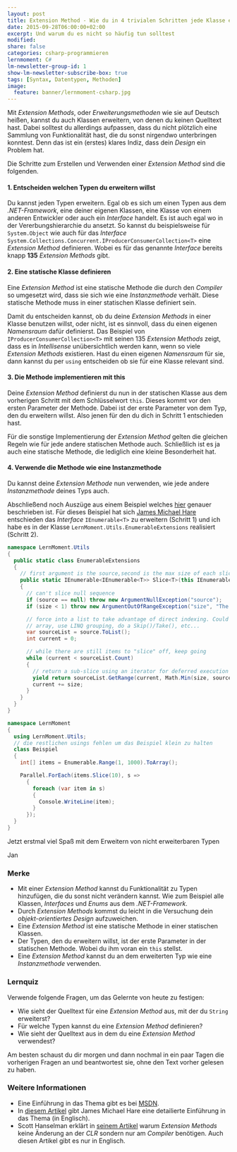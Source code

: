 ```yaml
---
layout: post
title: Extension Method - Wie du in 4 trivialen Schritten jede Klasse erweitern kannst
date: 2015-09-28T06:00:00+02:00
excerpt: Und warum du es nicht so häufig tun solltest
modified:
share: false
categories: csharp-programmieren
lernmoment: C#
lm-newsletter-group-id: 1
show-lm-newsletter-subscribe-box: true
tags: [Syntax, Datentypen, Methoden]
image:
  feature: banner/lernmoment-csharp.jpg
---
```


Mit *Extension Methods*, oder *Erweiterungsmethoden* wie sie auf Deutsch heißen, kannst du auch Klassen erweitern, von denen du keinen Quelltext hast. Dabei solltest du allerdings aufpassen, dass du nicht plötzlich eine Sammlung von Funktionalität hast, die du sonst nirgendwo unterbringen konntest. Denn das ist ein (erstes) klares Indiz, dass dein *Design* ein Problem hat.

Die Schritte zum Erstellen und Verwenden einer *Extension Method* sind die folgenden.

#### 1. Entscheiden welchen Typen du erweitern willst

Du kannst jeden Typen erweitern. Egal ob es sich um einen Typen aus dem *.NET-Framework*, eine deiner eigenen Klassen, eine Klasse von einem anderen Entwickler oder auch ein *Interface* handelt. Es ist auch egal wo in der Vererbungshierarchie du ansetzt. So kannst du beispielsweise für `System.Object` wie auch für das *Interface* `System.Collections.Concurrent.IProducerConsumerCollection<T>` eine *Extension Method* definieren. Wobei es für das genannte *Interface* bereits knapp **135** *Extension Methods* gibt.

#### 2. Eine statische Klasse definieren

Eine *Extension Method* ist eine statische Methode die durch den *Compiler* so umgesetzt wird, dass sie sich wie eine *Instanzmethode* verhält. Diese statische Methode muss in einer statischen Klasse definiert sein.

Damit du entscheiden kannst, ob du deine *Extension Methods* in einer Klasse benutzen willst, oder nicht, ist es sinnvoll, dass du einen eigenen *Namensraum* dafür definierst. Das Beispiel von `IProducerConsumerCollection<T>` mit seinen 135 *Extension Methods* zeigt, dass es in *Intellisense* unübersichtlich werden kann, wenn so viele *Extension Methods* existieren. Hast du einen eigenen *Namensraum* für sie, dann kannst du per `using` entscheiden ob sie für eine Klasse relevant sind.

#### 3. Die Methode implementieren mit this

Deine *Extension Method* definierst du nun in der statischen Klasse aus dem vorherigen Schritt mit dem Schlüsselwort `this`. Dieses kommt vor den ersten Parameter der Methode. Dabei ist der erste Parameter von dem Typ, den du erweitern willst. Also jenen für den du dich in Schritt 1 entschieden hast.

Für die sonstige Implementierung der *Extension Method* gelten die gleichen Regeln wie für jede andere statischen Methode auch. Schließlich ist es ja auch eine statische Methode, die lediglich eine kleine Besonderheit hat.

#### 4. Verwende die Methode wie eine Instanzmethode

Du kannst deine *Extension Methode* nun verwenden, wie jede andere *Instanzmethode* deines Typs auch.

Abschließend noch Auszüge aus einem Beispiel welches [hier](http://geekswithblogs.net/BlackRabbitCoder/BlackRabbitCoder/archive/2013/03/08/c.net-little-wonders-extension-methods-demystified.aspx) genauer beschrieben ist. Für dieses Beispiel hat sich [James Michael Hare](http://geekswithblogs.net/BlackRabbitCoder/Default.aspx) entschieden das *Interface* `IEnumerable<T>` zu erweitern (Schritt 1) und ich habe es in der Klasse `LernMoment.Utils.EnumerableExtensions` realisiert (Schritt 2).

```cs
namespace LernMoment.Utils
{
  public static class EnumerableExtensions
  {
    // first argument is the source,second is the max size of each slice
    public static IEnumerable<IEnumerable<T>> Slice<T>(this IEnumerable<T> source, int size)
    {
      // can't slice null sequence
      if (source == null) throw new ArgumentNullException("source");
      if (size < 1) throw new ArgumentOutOfRangeException("size", "The size must be positive.");

      // force into a list to take advantage of direct indexing. Could also force into an 
      // array, use LINQ grouping, do a Skip()/Take(), etc...
      var sourceList = source.ToList();
      int current = 0;

      // while there are still items to "slice" off, keep going
      while (current < sourceList.Count)
      {
        // return a sub-slice using an iterator for deferred execution
        yield return sourceList.GetRange(current, Math.Min(size, sourceList.Count - current));
        current += size;
      }
    }
  }
}

namespace LernMoment
{
  using LernMoment.Utils;
  // die restlichen usings fehlen um das Beispiel klein zu halten
  class Beispiel
  {
    int[] items = Enumerable.Range(1, 1000).ToArray();

    Parallel.ForEach(items.Slice(10), s =>
      {
        foreach (var item in s)
        {
          Console.WriteLine(item);
        }
      });
  }
}
```

Jetzt erstmal viel Spaß mit dem Erweitern von nicht erweiterbaren Typen

Jan

### Merke

-	Mit einer *Extension Method* kannst du Funktionalität zu Typen hinzufügen, die du sonst nicht verändern kannst. Wie zum Beispiel alle Klassen, *Interfaces* und *Enums* aus dem *.NET-Framework*.
-	Durch *Extension Methods* kommst du leicht in die Versuchung dein *objekt-orientiertes Design* aufzuweichen.
-	Eine *Extension Method* ist eine statische Methode in einer statischen Klassen.
-	Der Typen, den du erweitern willst, ist der erste Parameter in der statischen Methode. Wobei du ihm voran ein `this` stellst.
-	Eine *Extension Method* kannst du an dem erweiterten Typ wie eine *Instanzmethode* verwenden.

### Lernquiz 

Verwende folgende Fragen, um das Gelernte von heute zu festigen:

-	Wie sieht der Quelltext für eine *Extension Method* aus, mit der du `String` erweiterst?
-	Für welche Typen kannst du eine *Extension Method* definieren?
-	Wie sieht der Quelltext aus in dem du eine *Extension Method* verwendest?

Am besten schaust du dir morgen und dann nochmal in ein paar Tagen die vorherigen Fragen an und beantwortest sie, ohne den Text vorher gelesen zu haben.

### Weitere Informationen

-	Eine Einführung in das Thema gibt es bei [MSDN](https://msdn.microsoft.com/de-de/library/bb383977.aspx).
-	In [diesem Artikel](http://geekswithblogs.net/BlackRabbitCoder/BlackRabbitCoder/archive/2013/03/08/c.net-little-wonders-extension-methods-demystified.aspx) gibt James Michael Hare eine detailierte Einführung in das Thema (in Englisch).
-	Scott Hanselman erklärt in [seinem Artikel](http://www.hanselman.com/blog/HowDoExtensionMethodsWorkAndWhyWasANewCLRNotRequired.aspx) warum *Extension Methods* keine Änderung an der *CLR* sondern nur am *Compiler* benötigen. Auch diesen Artikel gibt es nur in Englisch.
